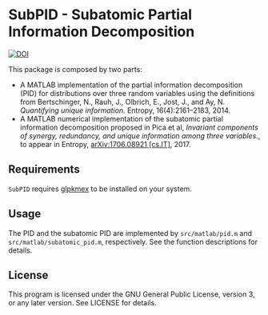 # SubPID - Subatomic Partial Information Decomposition


[![DOI](https://zenodo.org/badge/61385385.svg)](https://zenodo.org/badge/latestdoi/61385385)


This package is composed by two parts:

- A MATLAB implementation of the partial information decomposition
  (PID) for distributions over three random variables using the
  definitions from Bertschinger, N., Rauh, J., Olbrich, E., Jost, J.,
  and Ay, N. *Quantifying unique information.* Entropy,
  16(4):2161–2183, 2014.
- A MATLAB numerical implementation of the subatomic partial
  information decomposition proposed in Pica et al, *Invariant
  components of synergy, redundancy, and unique information among
  three variables.*, to appear in Entropy,
  [arXiv:1706.08921 \[cs.IT\]](https://arxiv.org/abs/1706.08921),
  2017.

## Requirements

`SubPID` requires [glpkmex](https://github.com/blegat/glpkmex) to be
installed on your system.

## Usage

The PID and the subatomic PID are implemented by `src/matlab/pid.m`
and `src/matlab/subatomic_pid.m`, respectively. See the function
descriptions for details.

## License
	
This program is licensed under the GNU General Public License, version
3, or any later version. See LICENSE for details.
